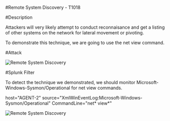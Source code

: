 

#Remote System Discovery - T1018

#Description

Attackers will very likely attempt to conduct reconnaisance and get a listing of other systems on the network for lateral movement or pivoting.

To demonstrate this technique, we are going to use the net view command.

#Attack

![Remote System Discovery](https://user-images.githubusercontent.com/36422282/55612770-0342ee00-5757-11e9-9f07-3088c12ae069.PNG)

#Splunk Filter

To detect the technique we demonstrated, we should monitor Microsoft-Windows-Sysmon/Operational for net view commands.


host="AGENT-2" source="XmlWinEventLog:Microsoft-Windows-Sysmon/Operational" CommandLine="net* view*"

![Remote System Discovery](https://user-images.githubusercontent.com/36422282/55612770-0342ee00-5757-11e9-9f07-3088c12ae069.PNG)
